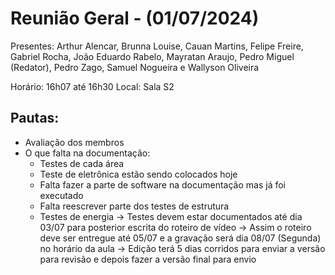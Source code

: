 # Reunião Geral - (01/07/2024)

Presentes: Arthur Alencar, Brunna Louise, Cauan Martins, Felipe Freire, Gabriel Rocha, João Eduardo Rabelo, Mayratan Araujo, Pedro Miguel (Redator), Pedro Zago, Samuel Nogueira e Wallyson Oliveira

Horário: 16h07 até 16h30
Local: Sala S2

## Pautas: 
 - Avaliação dos membros
 - O que falta na documentação:
	- Testes de cada área
	- Teste de eletrônica estão sendo colocados hoje 
	- Falta fazer a parte de software na documentação mas já foi executado
	- Falta reescrever parte dos testes de estrutura 
	- Testes de energia
	-> Testes devem estar documentados até dia 03/07 para posterior escrita do roteiro
	de vídeo
	-> Assim o roteiro deve ser entregue até 05/07 e a gravação será dia 08/07 (Segunda)
	no horário da aula
	-> Edição terá 5 dias corridos para enviar a versão para revisão e depois fazer a versão
	final para envio

	
